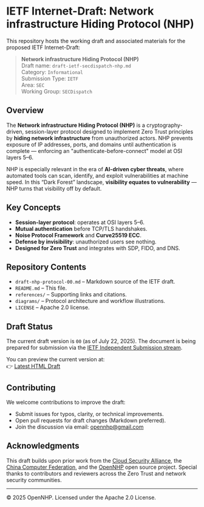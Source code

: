 # IETF Internet-Draft: Network infrastructure Hiding Protocol (NHP)

This repository hosts the working draft and associated materials for the proposed IETF Internet-Draft:

> **Network infrastructure Hiding Protocol (NHP)**  
> Draft name: `draft-ietf-secdispatch-nhp.md`  
> Category: `Informational`  
> Submission Type: `IETF`  
> Area: `SEC`  
> Working Group: `SECDispatch`  

## Overview

The **Network infrastructure Hiding Protocol (NHP)** is a cryptography-driven, session-layer protocol designed to implement Zero Trust principles by **hiding network infrastructure** from unauthorized actors. NHP prevents exposure of IP addresses, ports, and domains until authentication is complete — enforcing an "authenticate-before-connect" model at OSI layers 5–6.

NHP is especially relevant in the era of **AI-driven cyber threats**, where automated tools can scan, identify, and exploit vulnerabilities at machine speed. In this “Dark Forest” landscape, **visibility equates to vulnerability** — NHP turns that visibility off by default.

## Key Concepts

- **Session-layer protocol**: operates at OSI layers 5–6.
- **Mutual authentication** before TCP/TLS handshakes.
- **Noise Protocol Framework** and **Curve25519 ECC**.
- **Defense by invisibility**: unauthorized users see nothing.
- **Designed for Zero Trust** and integrates with SDP, FIDO, and DNS.

## Repository Contents

- `draft-nhp-protocol-00.md` – Markdown source of the IETF draft.
- `README.md` – This file.
- `references/` – Supporting links and citations.
- `diagrams/` – Protocol architecture and workflow illustrations.
- `LICENSE` – Apache 2.0 license.

## Draft Status

The current draft version is `00` (as of July 22, 2025). The document is being prepared for submission via the [IETF Independent Submission stream](https://www.ietf.org/about/groups/independent/).  

You can preview the current version at:  
👉 [Latest HTML Draft](https://example.com/LATEST)


## Contributing

We welcome contributions to improve the draft:

- Submit issues for typos, clarity, or technical improvements.
- Open pull requests for draft changes (Markdown preferred).
- Join the discussion via email: [opennhp@gmail.com](mailto:opennhp@gmail.com)

## Acknowledgments

This draft builds upon prior work from the [Cloud Security Alliance](https://cloudsecurityalliance.org/), the [China Computer Federation](https://www.ccf.org.cn/en/), and the [OpenNHP](https://github.com/OpenNHP/opennhp) open source project. Special thanks to contributors and reviewers across the Zero Trust and network security communities.

---

© 2025 OpenNHP. Licensed under the Apache 2.0 License.

